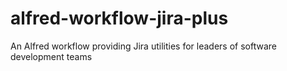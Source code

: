 # alfred-workflow-jira-plus
An Alfred workflow providing Jira utilities for leaders of software development teams
